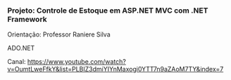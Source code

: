 ### Projeto: Controle de Estoque em ASP.NET MVC com .NET Framework



Orientação: Professor Raniere Silva

ADO.NET

Canal: https://www.youtube.com/watch?v=OumtLweFfkY&list=PLBIZ3dmiYIYnMaxogi0YTT7n9aZAoM7TY&index=7 